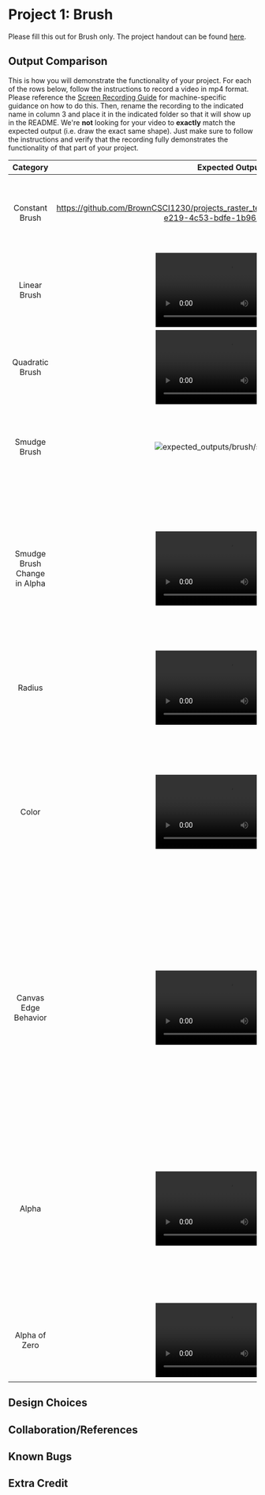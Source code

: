 # Project 1: Brush

Please fill this out for Brush only. The project handout can be found [here](https://cs1230.graphics/projects/raster/1).

## Output Comparison
This is how you will demonstrate the functionality of your project. For each of the rows below, follow the instructions to record a video in mp4 format. Please reference the [Screen Recording Guide](https://cs1230.graphics/docs/screen-recording/) for machine-specific guidance on how to do this. Then, rename the recording to the indicated name in column 3 and place it in the indicated folder so that it will show up in the README. We're **not** looking for your video to **exactly** match the expected output (i.e. draw the exact same shape). Just make sure to follow the instructions and verify that the recording fully demonstrates the functionality of that part of your project.

| Category | Expected Output | Your Output | Instructions |
| :------------------------: | :--------------------------------------------------: | :-------------------------------------------------: | :-------------------------------------------------: | 
| Constant Brush |   https://github.com/BrownCSCI1230/projects_raster_template/assets/77859770/79c4e747-e219-4c53-bdfe-1b9610c8c263    | ![Place constant.mp4 in student_outputs/brush](student_outputs/brush/constant.mp4) | Draw with the constant brush. |
| Linear Brush |  ![expected_outputs/brush/linear.mp4](expected_outputs/brush/linear.mp4) | ![Place linear.mp4 in student_outputs/brush](student_outputs/brush/linear.mp4) | Draw with the linear brush. |
| Quadratic Brush |  ![expected_outputs/brush/quadratic.mp4](expected_outputs/brush/quadratic.mp4) | ![Place quadratic.mp4 in student_outputs/brush](student_outputs/brush/quadratic.mp4) | Draw with the quadratic brush. |
| Smudge Brush |  ![expected_outputs/brush/smudge.mp4](expected_outputs/brush/smudge) | ![Place smudge.mp4 in student_outputsbrush](student_outputs/brush/smudge.mp4) | Draw some colors on the canvas and use the smudge brush to smear them together. |
| Smudge Brush Change in Alpha |  ![expected_outputs/brush/smudge_change_in_alpha.mp4](expected_outputs/brush/smudge_change_in_alpha.mp4) | ![Place smudge_change_in_alpha.mp4 in student_outputs/brush](student_outputs/brush/smudge_change_in_alpha.mp4) | Draw some colors on the canvas. Use the smudge brush with varying alpha levels (use at least three) and demonstrate that the brush still works the same way each time. |
| Radius |  ![expected_outputs/brush/radius.mp4](expected_outputs/brush/radius.mp4) | ![Place radius.mp4 in student_outputs/brush](student_outputs/texture_cube2.png) | Use any brush with at least 3 different values for the radius. |
| Color |  ![expected_outputs/brush/color.mp4](expected_outputs/brush/color.mp4) | ![Place color.mp4 in student_outputs/brush](student_outputs/brush/color.mp4) | Use any brush to draw red (255, 0, 0), green (0, 255, 0), and blue (0, 0, 255). Also, draw with a different color where at least two of the red, green, and blue channels do not equal 0. |
| Canvas Edge Behavior |  ![expected_outputs/brush/canvas_edge_behavior.mp4](expected_outputs/brush/canvas_edge_behavior.mp4) | ![Place canvas_edge_behavior.mp4 in student_outputs/brush](student_outputs/brush/canvas_edge_behavior.mp4) | With any brush, click **outside** of the canvas in a place where the radius of the brush would normally extend to a location on the canvas and ensure that no color is drawn. Then, start drawing on the canvas and drag your mouse off of the edge. |
| Alpha | ![expected_outputs/brush/alpha.mp4](expected_outputs/brush/alpha.mp4) | ![Place alpha.mp4 in student_outputs/brush](student_outputs/brush/alpha.mp4) | With the constant brush, draw a single dot of red (255, 0, 0) with an alpha of 255. Then, draw over it with a single dot of blue (0, 0, 255) with an alpha of 100. You should get a purpleish color. |
| Alpha of Zero | ![expected_outputs/brush/alpha_zero.mp4](expected_outputs/brush/alpha_zero.mp4) | ![Place alpha_zero.mp4 in student_outputs/brush](student_outputs/brush/alpha_zero.mp4) | Choose any brush and demonstrate that it will not draw if the alpha value is zero. |

## Design Choices

## Collaboration/References

## Known Bugs

## Extra Credit

